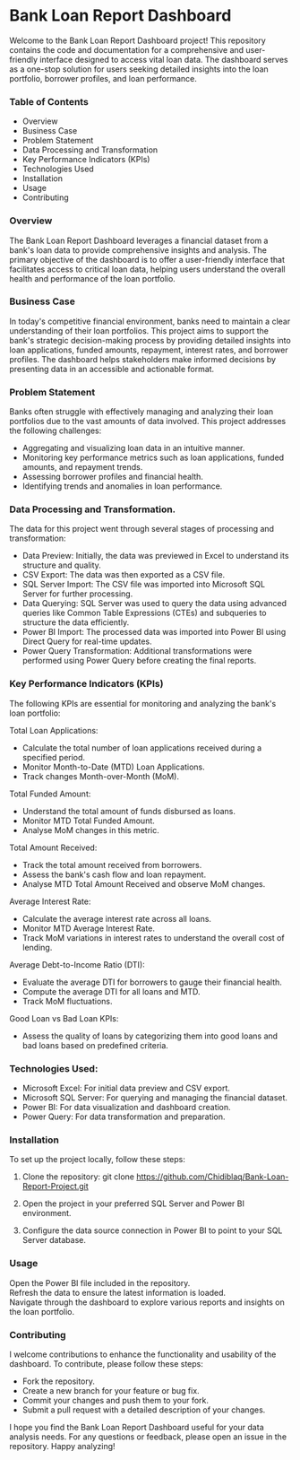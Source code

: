 # Bank Loan Report Dashboard
Welcome to the Bank Loan Report Dashboard project! This repository contains the code and documentation for a comprehensive and user-friendly interface designed to access vital loan data. The dashboard serves as a one-stop solution for users seeking detailed insights into the loan portfolio, borrower profiles, and loan performance.

### Table of Contents  
- Overview  
- Business Case  
- Problem Statement  
- Data Processing and Transformation  
- Key Performance Indicators (KPIs)  
- Technologies Used  
- Installation  
- Usage  
- Contributing  

### Overview  
The Bank Loan Report Dashboard leverages a financial dataset from a bank's loan data to provide comprehensive insights and analysis. The primary objective of the dashboard is to offer a user-friendly interface that facilitates access to critical loan data, helping users understand the overall health and performance of the loan portfolio.

### Business Case  
In today's competitive financial environment, banks need to maintain a clear understanding of their loan portfolios. This project aims to support the bank's strategic decision-making process by providing detailed insights into loan applications, funded amounts, repayment, interest rates, and borrower profiles. The dashboard helps stakeholders make informed decisions by presenting data in an accessible and actionable format.

### Problem Statement  
Banks often struggle with effectively managing and analyzing their loan portfolios due to the vast amounts of data involved. This project addresses the following challenges:

- Aggregating and visualizing loan data in an intuitive manner.  
- Monitoring key performance metrics such as loan applications, funded amounts, and repayment trends.  
- Assessing borrower profiles and financial health.  
- Identifying trends and anomalies in loan performance.

### Data Processing and Transformation.  
The data for this project went through several stages of processing and transformation:  
- Data Preview: Initially, the data was previewed in Excel to understand its structure and quality.
- CSV Export: The data was then exported as a CSV file.
- SQL Server Import: The CSV file was imported into Microsoft SQL Server for further processing.
- Data Querying: SQL Server was used to query the data using advanced queries like Common Table Expressions (CTEs) and subqueries to structure the data efficiently.
- Power BI Import: The processed data was imported into Power BI using Direct Query for real-time updates.
- Power Query Transformation: Additional transformations were performed using Power Query before creating the final reports.

  
### Key Performance Indicators (KPIs)  
The following KPIs are essential for monitoring and analyzing the bank's loan portfolio:  

Total Loan Applications:  
- Calculate the total number of loan applications received during a specified period.  
- Monitor Month-to-Date (MTD) Loan Applications.  
- Track changes Month-over-Month (MoM).  

Total Funded Amount:  
- Understand the total amount of funds disbursed as loans.  
- Monitor MTD Total Funded Amount.  
- Analyse MoM changes in this metric.
  
Total Amount Received:  
- Track the total amount received from borrowers.  
- Assess the bank's cash flow and loan repayment.  
- Analyse MTD Total Amount Received and observe MoM changes.
  
Average Interest Rate:  
- Calculate the average interest rate across all loans.  
- Monitor MTD Average Interest Rate.  
- Track MoM variations in interest rates to understand the overall cost of lending.  

Average Debt-to-Income Ratio (DTI):  
- Evaluate the average DTI for borrowers to gauge their financial health.  
- Compute the average DTI for all loans and MTD.  
- Track MoM fluctuations.
  
Good Loan vs Bad Loan KPIs:  
- Assess the quality of loans by categorizing them into good loans and bad loans based on predefined criteria.


### Technologies Used:  
- Microsoft Excel: For initial data preview and CSV export.  
- Microsoft SQL Server: For querying and managing the financial dataset.  
- Power BI: For data visualization and dashboard creation.  
- Power Query: For data transformation and preparation.  

### Installation  
To set up the project locally, follow these steps:  
1. Clone the repository:
git clone https://github.com/Chidiblaq/Bank-Loan-Report-Project.git

2. Open the project in your preferred SQL Server and Power BI environment.

3. Configure the data source connection in Power BI to point to your SQL Server database.

### Usage  
Open the Power BI file included in the repository.  
Refresh the data to ensure the latest information is loaded.  
Navigate through the dashboard to explore various reports and insights on the loan portfolio.  

### Contributing  
I welcome contributions to enhance the functionality and usability of the dashboard. To contribute, please follow these steps:  
- Fork the repository.  
- Create a new branch for your feature or bug fix.  
- Commit your changes and push them to your fork.  
- Submit a pull request with a detailed description of your changes.  


I hope you find the Bank Loan Report Dashboard useful for your data analysis needs. For any questions or feedback, please open an issue in the repository. Happy analyzing!
